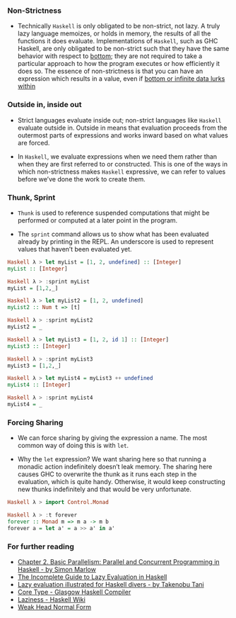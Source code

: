 ### Non-Strictness
 - Technically `Haskell` is only obligated to be non-strict, not lazy. A truly lazy language memoizes, or holds in memory, the results
   of all the functions it does evaluate. Implementations of `Haskell`, such as GHC Haskell, are only obligated to be non-strict such
   that they have the same behavior with respect to [bottom](https://wiki.haskell.org/Bottom); they are not required to take a particular
   approach to how the program executes or how efficiently it does so. The essence of non-strictness is that you can have an expression
   which results in a value, even if [bottom or infinite data lurks within](https://wiki.haskell.org/Bottom)

### Outside in, inside out
 - Strict languages evaluate inside out; non-strict languages like `Haskell` evaluate outside in. Outside in means that evaluation
   proceeds from the outermost parts of expressions and works inward based on what values are forced.

 - In `Haskell`, we evaluate expressions when we need them rather than when they are first referred to or constructed. This is one
   of the ways in which non-strictness makes `Haskell` expressive, we can refer to values before we’ve done the work to create
   them.

### Thunk, Sprint
 - `Thunk` is used to reference suspended computations that might be performed or computed at a later point in the program. 

 - The `sprint` command allows us to show what has been evaluated already by printing in the REPL. An underscore is used to represent
   values that haven’t been evaluated yet.

```haskell
Haskell λ > let myList = [1, 2, undefined] :: [Integer]
myList :: [Integer]

Haskell λ > :sprint myList
myList = [1,2,_]

Haskell λ > let myList2 = [1, 2, undefined]
myList2 :: Num t => [t]

Haskell λ > :sprint myList2
myList2 = _

Haskell λ > let myList3 = [1, 2, id 1] :: [Integer]
myList3 :: [Integer]

Haskell λ > :sprint myList3
myList3 = [1,2,_]

Haskell λ > let myList4 = myList3 ++ undefined
myList4 :: [Integer]

Haskell λ > :sprint myList4
myList4 = _
``` 

### Forcing Sharing
 - We can force sharing by giving the expression a name. The most common way of doing this is with `let`. 

 - Why the `let` expression? We want sharing here so that running a monadic action indefinitely doesn’t leak memory.
   The sharing here causes GHC to overwrite the thunk as it runs each step in the evaluation, which is quite handy. Otherwise,
   it would keep constructing new thunks indefinitely and that would be very unfortunate.

```haskell
Haskell λ > import Control.Monad

Haskell λ > :t forever
forever :: Monad m => m a -> m b
forever a = let a' = a >> a' in a'
```

### For further reading
 - [Chapter 2. Basic Parallelism: Parallel and Concurrent Programming in Haskell - by Simon Marlow](https://www.oreilly.com/library/view/parallel-and-concurrent/9781449335939/)
 - [The Incomplete Guide to Lazy Evaluation in Haskell](https://hackhands.com/guide-lazy-evaluation-haskell/)
 - [Lazy evaluation illustrated for Haskell divers - by Takenobu Tani](https://github.com/takenobu-hs/lazy_evaluation)
 - [Core Type - Glasgow Haskell Compiler](https://ghc.haskell.org/trac/ghc/wiki/Commentary/Compiler/CoreSynType#Caseexpressions)
 - [Laziness - Haskell Wiki](https://en.wikibooks.org/wiki/Haskell/Laziness#Thunks_and_Weak_head_normal_form)
 - [Weak Head Normal Form](https://stackoverflow.com/questions/6872898/haskell-what-is-weak-head-normal-form)
